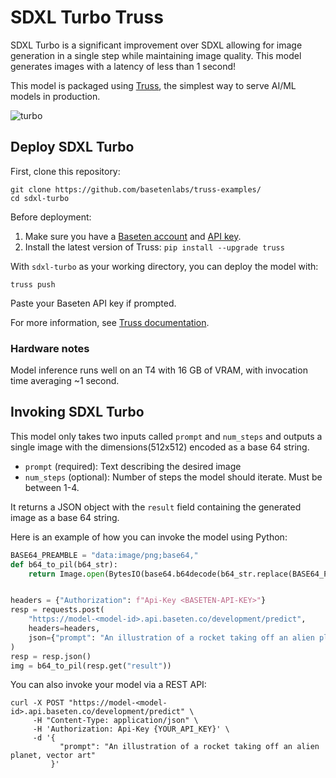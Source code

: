 # SDXL Turbo Truss

SDXL Turbo is a significant improvement over SDXL allowing for image generation in a single step while maintaining image quality. This model generates images with a latency of less than 1 second!

This model is packaged using [Truss](https://trussml.com), the simplest way to serve AI/ML models in production.

![turbo](https://github.com/htrivedi99/truss-examples/assets/15642666/904aac3e-f06d-4161-b2c6-cf48522779ce)


## Deploy SDXL Turbo

First, clone this repository:

```
git clone https://github.com/basetenlabs/truss-examples/
cd sdxl-turbo
```

Before deployment:

1. Make sure you have a [Baseten account](https://app.baseten.co/signup) and [API key](https://app.baseten.co/settings/account/api_keys).
2. Install the latest version of Truss: `pip install --upgrade truss`

With `sdxl-turbo` as your working directory, you can deploy the model with:

```
truss push
```

Paste your Baseten API key if prompted.

For more information, see [Truss documentation](https://truss.baseten.co).

### Hardware notes

Model inference runs well on an T4 with 16 GB of VRAM, with invocation time averaging ~1 second.

## Invoking SDXL Turbo

This model only takes two inputs called `prompt` and `num_steps` and outputs a single image with the dimensions(512x512) encoded as a base 64 string.

- `prompt` (required): Text describing the desired image
- `num_steps` (optional): Number of steps the model should iterate. Must be between 1-4.

It returns a JSON object with the `result` field containing the generated image as a base 64 string.

Here is an example of how you can invoke the model using Python:

```python
BASE64_PREAMBLE = "data:image/png;base64,"
def b64_to_pil(b64_str):
    return Image.open(BytesIO(base64.b64decode(b64_str.replace(BASE64_PREAMBLE, ""))))


headers = {"Authorization": f"Api-Key <BASETEN-API-KEY>"}
resp = requests.post(
    "https://model-<model-id>.api.baseten.co/development/predict",
    headers=headers,
    json={"prompt": "An illustration of a rocket taking off an alien planet, vector art"},
)
resp = resp.json()
img = b64_to_pil(resp.get("result"))
```

You can also invoke your model via a REST API:

```
curl -X POST "https://model-<model-id>.api.baseten.co/development/predict" \
     -H "Content-Type: application/json" \
     -H 'Authorization: Api-Key {YOUR_API_KEY}' \
     -d '{
           "prompt": "An illustration of a rocket taking off an alien planet, vector art"
         }'
```
